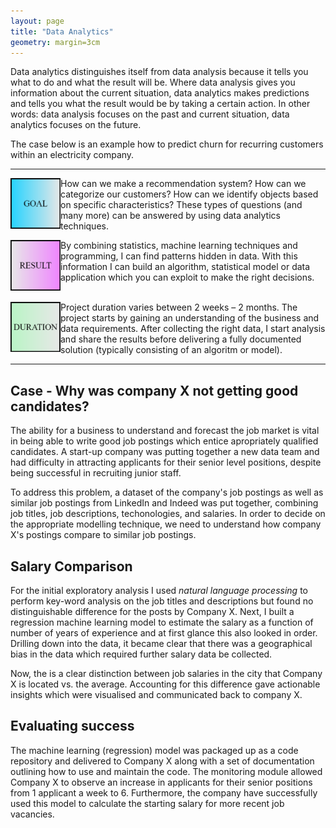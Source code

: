 ```yaml
---
layout: page
title: "Data Analytics"
geometry: margin=3cm
---
```


Data analytics distinguishes itself from data analysis because it tells you what to do and what the result will be. Where data analysis gives you information about the current situation, data analytics makes predictions and tells you what the result would be by taking a certain action. In other words: data analysis focuses on the past and current situation, data analytics focuses on the future.

The case below is an example how to predict churn for recurring customers within an electricity company.

---

<img src="/images/example-goal.png" align="left" width="80px"/> 
How can we make a recommendation system? How can we categorize our customers? How can we identify objects based on specific characteristics? These types of questions (and many more) can be answered by using data analytics techniques.
<br clear="left"/>

<img src="/images/example-result.png" align="left" width="80px"/> By combining statistics, machine learning techniques and programming, I can find patterns hidden in data. With this information I can build an algorithm, statistical model or data application which you can exploit to make the right decisions. 
<br>
<br clear="left"/>

<img src="/images/example-duration.png" align="left" width="80px"/>  Project duration varies between 2 weeks – 2 months. The project starts by gaining an understanding  of the business and data requirements. After collecting the right data, I start analysis and share the results  before delivering a fully documented solution (typically consisting of an algoritm or model).

---

## Case - Why was company X not getting good candidates?
The ability for a business to understand and forecast the job market is vital in being able to write good job postings which entice apropriately qualified candidates. A start-up company was putting together a new data team and had difficulty in attracting applicants for their senior level positions, despite being successful in recruiting junior staff.

To address this problem, a dataset of the company's job postings as well as similar job postings from LinkedIn and Indeed was put together, combining job titles, job descriptions, techonologies, and salaries. In order to decide on the appropriate modelling technique, we need to understand how company X's postings compare to similar job postings.

## Salary Comparison
For the initial exploratory analysis I used _natural language processing_ to perform key-word analysis on the job titles and descriptions but found no distinguishable difference for the posts by Company X. Next, I built a regression machine learning model to estimate the salary as a function of number of years of experience and at first glance this also looked in order. Drilling down into the data, it became clear that there was a geographical bias in the data which required further salary data be collected.

Now, the is a clear distinction between job salaries in the city that Company X is located vs. the average. Accounting for this difference gave actionable insights which were visualised and communicated back to company X.

## Evaluating success
The machine learning (regression) model was packaged up as a code repository and delivered to Company X along with a set of documentation outlining how to use and maintain the code. The monitoring module allowed Company X to observe an increase in applicants for their senior positions from 1 applicant a week to 6. Furthermore, the company have successfully used this model to calculate the starting salary for more recent job vacancies.

